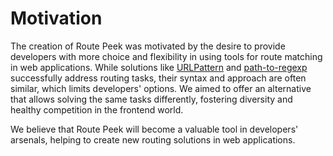 # Motivation

The creation of Route Peek was motivated by the desire to provide developers with more choice and flexibility in using tools for route matching in web applications. While solutions like [URLPattern](https://developer.mozilla.org/en-US/docs/Web/API/URLPattern) and [path-to-regexp](https://github.com/pillarjs/path-to-regexp) successfully address routing tasks, their syntax and approach are often similar, which limits developers' options. We aimed to offer an alternative that allows solving the same tasks differently, fostering diversity and healthy competition in the frontend world.

We believe that Route Peek will become a valuable tool in developers' arsenals, helping to create new routing solutions in web applications.
